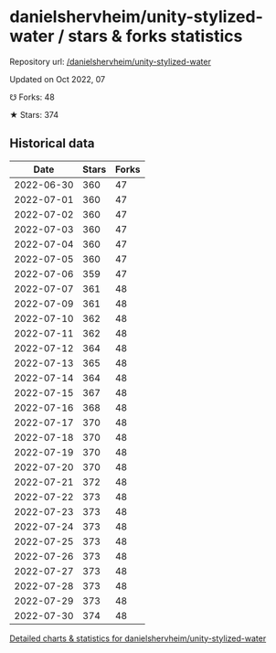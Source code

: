 # danielshervheim/unity-stylized-water / stars & forks statistics

Repository url: [/danielshervheim/unity-stylized-water](https://github.com/danielshervheim/unity-stylized-water)

Updated on Oct 2022, 07

☋ Forks: 48

★ Stars: 374

## Historical data
| Date | Stars | Forks |
|------|-------|-------|
| 2022-06-30 | 360 | 47 | 
| 2022-07-01 | 360 | 47 | 
| 2022-07-02 | 360 | 47 | 
| 2022-07-03 | 360 | 47 | 
| 2022-07-04 | 360 | 47 | 
| 2022-07-05 | 360 | 47 | 
| 2022-07-06 | 359 | 47 | 
| 2022-07-07 | 361 | 48 | 
| 2022-07-09 | 361 | 48 | 
| 2022-07-10 | 362 | 48 | 
| 2022-07-11 | 362 | 48 | 
| 2022-07-12 | 364 | 48 | 
| 2022-07-13 | 365 | 48 | 
| 2022-07-14 | 364 | 48 | 
| 2022-07-15 | 367 | 48 | 
| 2022-07-16 | 368 | 48 | 
| 2022-07-17 | 370 | 48 | 
| 2022-07-18 | 370 | 48 | 
| 2022-07-19 | 370 | 48 | 
| 2022-07-20 | 370 | 48 | 
| 2022-07-21 | 372 | 48 | 
| 2022-07-22 | 373 | 48 | 
| 2022-07-23 | 373 | 48 | 
| 2022-07-24 | 373 | 48 | 
| 2022-07-25 | 373 | 48 | 
| 2022-07-26 | 373 | 48 | 
| 2022-07-27 | 373 | 48 | 
| 2022-07-28 | 373 | 48 | 
| 2022-07-29 | 373 | 48 | 
| 2022-07-30 | 374 | 48 | 


[Detailed charts & statistics for danielshervheim/unity-stylized-water](https://reviewgithub.com/rep/danielshervheim/unity-stylized-water)
